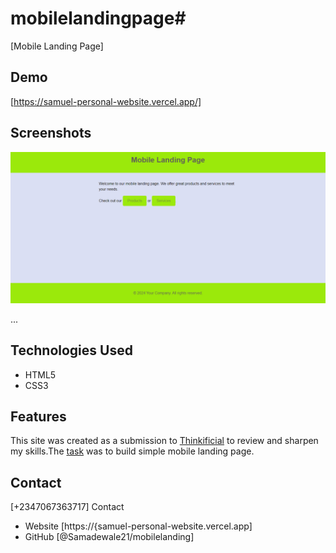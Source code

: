 # mobilelandingpage# 

[Mobile Landing Page]

## Demo

[https://samuel-personal-website.vercel.app/]

## Screenshots

![Screenshot 1](./mobileland-127-0-0-1-5500-index-html-2024-05-07-21_55_31.png)

...

## Technologies Used

- HTML5
- CSS3


## Features


This site was created as a submission to  [Thinkificial](https://thikificial.com/) to review and sharpen my skills.The [task](#) was to build simple mobile landing page.


## Contact

[+2347067363717]
 Contact

- Website [https://{samuel-personal-website.vercel.app]
- GitHub [@Samadewale21/mobilelanding]
